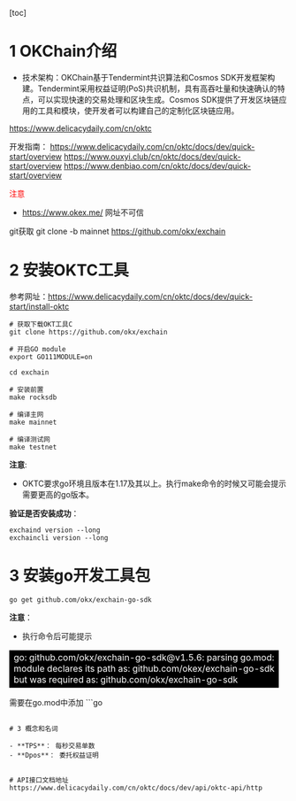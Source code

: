 [toc]

# 1 OKChain介绍

- 技术架构：OKChain基于Tendermint共识算法和Cosmos SDK开发框架构建。Tendermint采用权益证明(PoS)共识机制，具有高吞吐量和快速确认的特点，可以实现快速的交易处理和区块生成。Cosmos SDK提供了开发区块链应用的工具和模块，使开发者可以构建自己的定制化区块链应用。

https://www.delicacydaily.com/cn/oktc

开发指南：
https://www.delicacydaily.com/cn/oktc/docs/dev/quick-start/overview
https://www.ouxyi.club/cn/oktc/docs/dev/quick-start/overview
https://www.denbiao.com/cn/oktc/docs/dev/quick-start/overview


<font color=red>注意</font>
- https://www.okex.me/  网址不可信

git获取
git clone -b mainnet https://github.com/okx/exchain

# 2 安装OKTC工具
参考网址：https://www.delicacydaily.com/cn/oktc/docs/dev/quick-start/install-oktc
```shell
# 获取下载OKT工具C
git clone https://github.com/okx/exchain

# 开启GO module
export GO111MODULE=on

cd exchain 

# 安装前置
make rocksdb

# 编译主网
make mainnet

# 编译测试网
make testnet
```

**注意**:
- OKTC要求go环境且版本在1.17及其以上。执行make命令的时候又可能会提示需要更高的go版本。

**验证是否安装成功**：
```shell
exchaind version --long
exchaincli version --long
```

# 3 安装go开发工具包
```shell
go get github.com/okx/exchain-go-sdk
```
**注意**：
- 执行命令后可能提示
<table><tr><td bgcolor=black>
<font color= white>
go: github.com/okx/exchain-go-sdk@v1.5.6: parsing go.mod:</br>
module declares its path as: github.com/okex/exchain-go-sdk</br>
but was required as: github.com/okx/exchain-go-sdk</br>
</font>
</td></tr></table>
需要在go.mod中添加
```go

```

# 3 概念和名词

- **TPS**： 每秒交易单数
- **Dpos**： 委托权益证明


# API接口文档地址
https://www.delicacydaily.com/cn/oktc/docs/dev/api/oktc-api/http